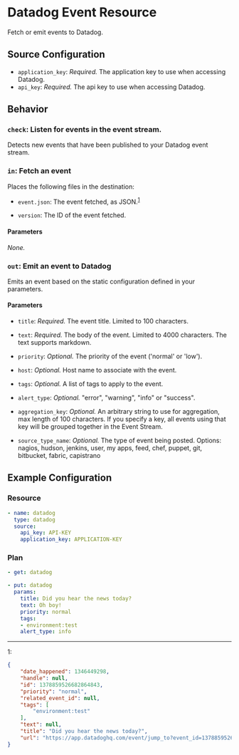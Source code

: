 # Datadog Event Resource

Fetch or emit events to Datadog.


## Source Configuration

* `application_key`: *Required.* The application key to use when accessing Datadog.
* `api_key`: *Required.* The api key to use when accessing Datadog.


## Behavior

### `check`: Listen for events in the event stream.

Detects new events that have been published to your Datadog event stream.


### `in`: Fetch an event

Places the following files in the destination:

* `event.json`: The event fetched, as JSON.<sup>[1](#example-event.json)</sup>

* `version`: The ID of the event fetched.

#### Parameters

*None.*


### `out`: Emit an event to Datadog

Emits an event based on the static configuration defined in your parameters.

#### Parameters

* `title`: *Required.* The event title. Limited to 100 characters.

* `text`: *Required.* The body of the event. Limited to 4000 characters. The text supports markdown.

* `priority`: *Optional.* The priority of the event ('normal' or 'low').

* `host`: *Optional.* Host name to associate with the event.

* `tags`: *Optional.* A list of tags to apply to the event.

* `alert_type`: *Optional.* "error", "warning", "info" or "success".

* `aggregation_key`: *Optional.* An arbitrary string to use for aggregation, max length of 100 characters. If you specify a key, all events using that key will be grouped together in the Event Stream.

* `source_type_name`: *Optional.* The type of event being posted. Options: nagios, hudson, jenkins, user, my apps, feed, chef, puppet, git, bitbucket, fabric, capistrano


## Example Configuration

### Resource

```yaml
- name: datadog
  type: datadog
  source:
    api_key: API-KEY
    application_key: APPLICATION-KEY
```

### Plan

```yaml
- get: datadog
```

```yaml
- put: datadog
  params:
    title: Did you hear the news today?
    text: Oh boy!
    priority: normal
    tags:
    - environment:test
    alert_type: info
```

---

<a name="example-event.json">1</a>:

```json
{
    "date_happened": 1346449298, 
    "handle": null, 
    "id": 1378859526682864843, 
    "priority": "normal", 
    "related_event_id": null, 
    "tags": [
        "environment:test"
    ], 
    "text": null, 
    "title": "Did you hear the news today?", 
    "url": "https://app.datadoghq.com/event/jump_to?event_id=1378859526682864843"
}
```
